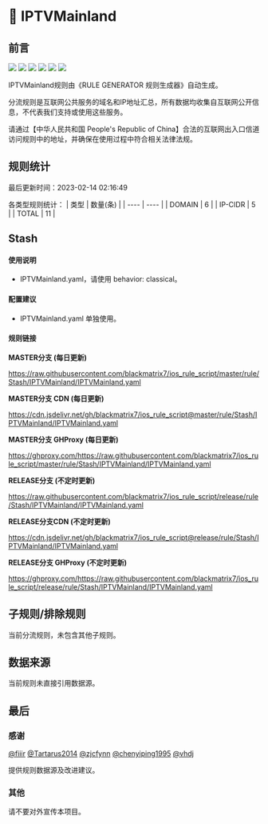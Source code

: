 # 🧸 IPTVMainland

## 前言

![](https://shields.io/badge/-移除重复规则-ff69b4) ![](https://shields.io/badge/-DOMAIN与DOMAIN--SUFFIX合并-green) ![](https://shields.io/badge/-DOMAIN--SUFFIX间合并-critical) ![](https://shields.io/badge/-DOMAIN与DOMAIN--KEYWORD合并-9cf) ![](https://shields.io/badge/-DOMAIN--SUFFIX与DOMAIN--KEYWORD合并-blue) ![](https://shields.io/badge/-IP--CIDR(6)合并-blueviolet) 

IPTVMainland规则由《RULE GENERATOR 规则生成器》自动生成。

分流规则是互联网公共服务的域名和IP地址汇总，所有数据均收集自互联网公开信息，不代表我们支持或使用这些服务。

请通过【中华人民共和国 People's Republic of China】合法的互联网出入口信道访问规则中的地址，并确保在使用过程中符合相关法律法规。

## 规则统计

最后更新时间：2023-02-14 02:16:49

各类型规则统计：
| 类型 | 数量(条)  | 
| ---- | ----  |
| DOMAIN | 6  | 
| IP-CIDR | 5  | 
| TOTAL | 11  | 


## Stash 

#### 使用说明
- IPTVMainland.yaml，请使用 behavior: classical。

#### 配置建议
- IPTVMainland.yaml 单独使用。

#### 规则链接
**MASTER分支 (每日更新)**

https://raw.githubusercontent.com/blackmatrix7/ios_rule_script/master/rule/Stash/IPTVMainland/IPTVMainland.yaml

**MASTER分支 CDN (每日更新)**

https://cdn.jsdelivr.net/gh/blackmatrix7/ios_rule_script@master/rule/Stash/IPTVMainland/IPTVMainland.yaml

**MASTER分支 GHProxy (每日更新)**

https://ghproxy.com/https://raw.githubusercontent.com/blackmatrix7/ios_rule_script/master/rule/Stash/IPTVMainland/IPTVMainland.yaml

**RELEASE分支 (不定时更新)**

https://raw.githubusercontent.com/blackmatrix7/ios_rule_script/release/rule/Stash/IPTVMainland/IPTVMainland.yaml

**RELEASE分支CDN (不定时更新)**

https://cdn.jsdelivr.net/gh/blackmatrix7/ios_rule_script@release/rule/Stash/IPTVMainland/IPTVMainland.yaml

**RELEASE分支 GHProxy (不定时更新)**

https://ghproxy.com/https://raw.githubusercontent.com/blackmatrix7/ios_rule_script/release/rule/Stash/IPTVMainland/IPTVMainland.yaml

## 子规则/排除规则


当前分流规则，未包含其他子规则。

## 数据来源

当前规则未直接引用数据源。

## 最后

### 感谢

[@fiiir](https://github.com/fiiir) [@Tartarus2014](https://github.com/Tartarus2014) [@zjcfynn](https://github.com/zjcfynn) [@chenyiping1995](https://github.com/chenyiping1995) [@vhdj](https://github.com/vhdj)

提供规则数据源及改进建议。

### 其他

请不要对外宣传本项目。